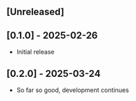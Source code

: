 ## [Unreleased]

## [0.1.0] - 2025-02-26

- Initial release

## [0.2.0] - 2025-03-24

- So far so good, development continues
